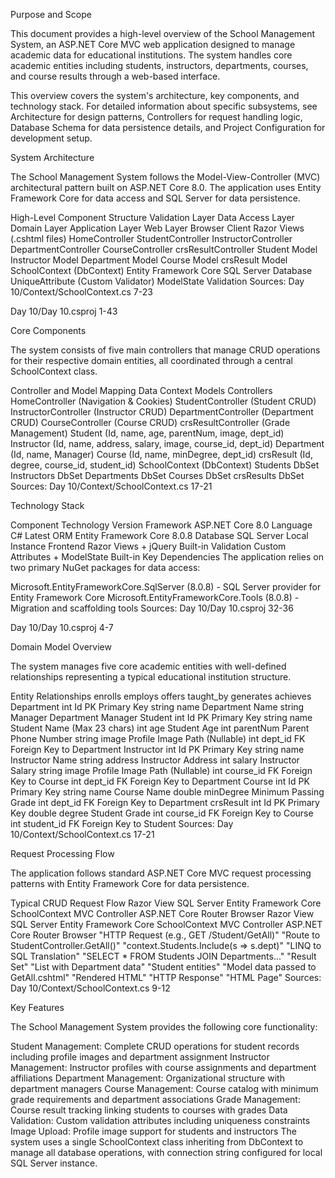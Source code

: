 Purpose and Scope

This document provides a high-level overview of the School Management System, an ASP.NET Core MVC web application designed to manage academic data for educational institutions. The system handles core academic entities including students, instructors, departments, courses, and course results through a web-based interface.

This overview covers the system's architecture, key components, and technology stack. For detailed information about specific subsystems, see Architecture for design patterns, Controllers for request handling logic, Database Schema for data persistence details, and Project Configuration for development setup.

System Architecture

The School Management System follows the Model-View-Controller (MVC) architectural pattern built on ASP.NET Core 8.0. The application uses Entity Framework Core for data access and SQL Server for data persistence.

High-Level Component Structure
Validation Layer
Data Access Layer
Domain Layer
Application Layer
Web Layer
Browser Client
Razor Views
(.cshtml files)
HomeController
StudentController
InstructorController
DepartmentController
CourseController
crsResultController
Student Model
Instructor Model
Department Model
Course Model
crsResult Model
SchoolContext
(DbContext)
Entity Framework Core
SQL Server Database
UniqueAttribute
(Custom Validator)
ModelState Validation
Sources: 
Day 10/Context/SchoolContext.cs
7-23
 
Day 10/Day 10.csproj
1-43

Core Components

The system consists of five main controllers that manage CRUD operations for their respective domain entities, all coordinated through a central SchoolContext class.

Controller and Model Mapping
Data Context
Models
Controllers
HomeController
(Navigation & Cookies)
StudentController
(Student CRUD)
InstructorController
(Instructor CRUD)
DepartmentController
(Department CRUD)
CourseController
(Course CRUD)
crsResultController
(Grade Management)
Student
(Id, name, age, parentNum, image, dept_id)
Instructor
(Id, name, address, salary, image, course_id, dept_id)
Department
(Id, name, Manager)
Course
(Id, name, minDegree, dept_id)
crsResult
(Id, degree, course_id, student_id)
SchoolContext
(DbContext)
Students DbSet
Instructors DbSet
Departments DbSet
Courses DbSet
crsResults DbSet
Sources: 
Day 10/Context/SchoolContext.cs
17-21

Technology Stack

Component	Technology	Version
Framework	ASP.NET Core	8.0
Language	C#	Latest
ORM	Entity Framework Core	8.0.8
Database	SQL Server	Local Instance
Frontend	Razor Views + jQuery	Built-in
Validation	Custom Attributes + ModelState	Built-in
Key Dependencies
The application relies on two primary NuGet packages for data access:

Microsoft.EntityFrameworkCore.SqlServer (8.0.8) - SQL Server provider for Entity Framework Core
Microsoft.EntityFrameworkCore.Tools (8.0.8) - Migration and scaffolding tools
Sources: 
Day 10/Day 10.csproj
32-36
 
Day 10/Day 10.csproj
4-7

Domain Model Overview

The system manages five core academic entities with well-defined relationships representing a typical educational institution structure.

Entity Relationships
enrolls
employs
offers
taught_by
generates
achieves
Department
int
Id
PK
Primary Key
string
name
Department Name
string
Manager
Department Manager
Student
int
Id
PK
Primary Key
string
name
Student Name (Max 23 chars)
int
age
Student Age
int
parentNum
Parent Phone Number
string
image
Profile Image Path (Nullable)
int
dept_id
FK
Foreign Key to Department
Instructor
int
Id
PK
Primary Key
string
name
Instructor Name
string
address
Instructor Address
int
salary
Instructor Salary
string
image
Profile Image Path (Nullable)
int
course_id
FK
Foreign Key to Course
int
dept_id
FK
Foreign Key to Department
Course
int
Id
PK
Primary Key
string
name
Course Name
double
minDegree
Minimum Passing Grade
int
dept_id
FK
Foreign Key to Department
crsResult
int
Id
PK
Primary Key
double
degree
Student Grade
int
course_id
FK
Foreign Key to Course
int
student_id
FK
Foreign Key to Student
Sources: 
Day 10/Context/SchoolContext.cs
17-21

Request Processing Flow

The application follows standard ASP.NET Core MVC request processing patterns with Entity Framework Core for data persistence.

Typical CRUD Request Flow
Razor View
SQL Server
Entity Framework Core
SchoolContext
MVC Controller
ASP.NET Core Router
Browser
Razor View
SQL Server
Entity Framework Core
SchoolContext
MVC Controller
ASP.NET Core Router
Browser
"HTTP Request (e.g., GET /Student/GetAll)"
"Route to StudentController.GetAll()"
"context.Students.Include(s => s.dept)"
"LINQ to SQL Translation"
"SELECT * FROM Students JOIN Departments..."
"Result Set"
"List<Student> with Department data"
"Student entities"
"Model data passed to GetAll.cshtml"
"Rendered HTML"
"HTTP Response"
"HTML Page"
Sources: 
Day 10/Context/SchoolContext.cs
9-12

Key Features

The School Management System provides the following core functionality:

Student Management: Complete CRUD operations for student records including profile images and department assignment
Instructor Management: Instructor profiles with course assignments and department affiliations
Department Management: Organizational structure with department managers
Course Management: Course catalog with minimum grade requirements and department associations
Grade Management: Course result tracking linking students to courses with grades
Data Validation: Custom validation attributes including uniqueness constraints
Image Upload: Profile image support for students and instructors
The system uses a single SchoolContext class inheriting from DbContext to manage all database operations, with connection string configured for local SQL Server instance.
